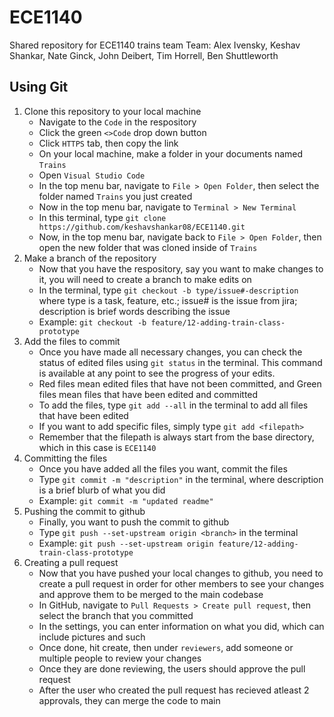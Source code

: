 # ECE1140
Shared repository for ECE1140 trains team
Team: Alex Ivensky, Keshav Shankar, Nate Ginck, John Deibert, Tim Horrell, Ben Shuttleworth

## Using Git
1. Clone this repository to your local machine
    - Navigate to the `Code`  in the respository
    - Click the green `<>Code` drop down button
    - Click `HTTPS` tab, then copy the link
    - On your local machine, make a folder in your documents named `Trains`
    - Open `Visual Studio Code`
    - In the top menu bar, navigate to `File > Open Folder`, then select the folder named `Trains` you just created
    - Now in the top menu bar, navigate to `Terminal > New Terminal`
    - In this terminal, type `git clone https://github.com/keshavshankar08/ECE1140.git`
    - Now, in the top menu bar, navigate back to `File > Open Folder`, then open the new folder that was cloned inside of `Trains`
2. Make a branch of the repository
    - Now that you have the respository, say you want to make changes to it, you will need to create a branch to make edits on
    - In the terminal, type `git checkout -b type/issue#-description` where type is a task, feature, etc.; issue# is the issue from jira; description is brief words describing the issue
    - Example: `git checkout -b feature/12-adding-train-class-prototype`
3. Add the files to commit
    - Once you have made all necessary changes, you can check the status of edited files using `git status` in the terminal. This command is available at any point to see the progress of your edits.
    - Red files mean edited files that have not been committed, and Green files mean files that have been edited and committed
    - To add the files, type `git add --all` in the terminal to add all files that have been edited
    - If you want to add specific files, simply type `git add <filepath>`
    - Remember that the filepath is always start from the base directory, which in this case is `ECE1140`
4. Committing the files
    - Once you have added all the files you want, commit the files
    - Type `git commit -m "description"` in the terminal, where description is a brief blurb of what you did
    - Example: `git commit -m "updated readme"`
5. Pushing the commit to github
    - Finally, you want to push the commit to github
    - Type `git push --set-upstream origin <branch>` in the terminal
    - Example: `git push --set-upstream origin feature/12-adding-train-class-prototype`
6. Creating a pull request
    - Now that you have pushed your local changes to github, you need to create a pull request in order for other members to see your changes and approve them to be merged to the main codebase
    - In GitHub, navigate to `Pull Requests > Create pull request`, then select the branch that you committed
    - In the settings, you can enter information on what you did, which can include pictures and such
    - Once done, hit create, then under `reviewers`, add someone or multiple people to review your changes
    - Once they are done reviewing, the users should approve the pull request
    - After the user who created the pull request has recieved atleast 2 approvals, they can merge the code to main


